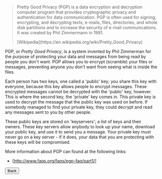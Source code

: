 <!--
markdown/_whatispgpmd -> templates/generated/_whatispgp.html
!-->

<blockquote>

   <p>Pretty Good Privacy (PGP) is a data encryption and decryption computer program that provides cryptographic privacy and authentication for data communication. PGP is often used for signing, encrypting, and decrypting texts, e-mails, files, directories, and whole disk partitions and to increase the security of e-mail communications. It was created by Phil Zimmermann in 1991.</p>
   <footer>[Wikipedia](https://en.wikipedia.org/wiki/Pretty_Good_Privacy)</footer>
    
</blockquote>

PGP, or *Pretty Good Privacy*, is a system invented by Phil Zimmerman for the purpose of protecting your data and messages from being read by people you don't want. PGP allows you to encrypt (scramble) your files or messages, preventing anyone you don't want from seeing what is inside the files.

Each person has two keys, one called a 'public' key; you share this key with everyone, because this key allows people to encrypt messages.
These encrypted messages cannot be decrypted with the 'public' key, however. This is where the second key, the 'private' key comes in. This private key is used to decrypt the message that the public key was used on before.
If somebody managed to find your private key, they could decrypt and read any messages sent to you by other people. 

These public keys are stored on 'keyservers'; a list of keys and their owners. These key servers allow anybody to look up your name, download your public key, and use it to send you a message.
Your private key must never go on a key server - if it does, your data that you are protecting with these keys will be compromised.

More information about PGP can found at the following links:
 - [http://www.faqs.org/faqs/pgp-faq/part1/]

<div class="text-center">
<button type="button" class="btn btn-default" onclick="javascript:history.go(-1)">Back</button>
</div>